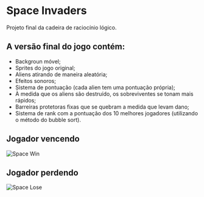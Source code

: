 # Space Invaders

Projeto final da cadeira de raciocínio lógico.<br>
<h2>A versão final do jogo contém:</h2>
<ul>
  <li>Backgroun móvel;</li>
  <li>Sprites do jogo original;</li>
  <li>Aliens atirando de maneira aleatória;</li>
  <li>Efeitos sonoros;</li>
  <li>Sistema de pontuação (cada alien tem uma pontuação própria);</li>
  <li>À medida que os aliens são destruído, os sobreviventes se tonam mais rápidos;</li>
  <li>Barreiras protetoras fixas que se quebram a medida que levam dano;</li>
  <li>Sistema de rank com a pontuação dos 10 melhores jogadores (utilizando o método do bubble sort).</li>
</ul>
<h2>Jogador vencendo</h2>

![Space Win](https://user-images.githubusercontent.com/99600394/174868450-b2d73681-b804-4bd8-957d-4e207707783a.gif)

<h2>Jogador perdendo</h2>

![Space Lose](https://user-images.githubusercontent.com/99600394/174867645-f995bfb2-840e-4e62-8597-89110acc84fa.gif)
